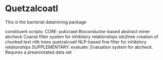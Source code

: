 # Quetzalcoatl
This is the bacterial datamining package <NAME>

constituent scripts:
	CORE:
		pubcrawl
			Bioconductor-based abstract miner
		abcheck
			Coarse filter system for inhibitory relationships
		iob2tree
			creation of chunked text nltk trees
		<TO BE IMPLEMENTED>
		quetzalcoatl
			NLP-based fine filter for inhibitory relationships
	SUPPLEMENTARY:
		evaluate:
			Evaluation system for abcheck. Requires a preannotated data set

